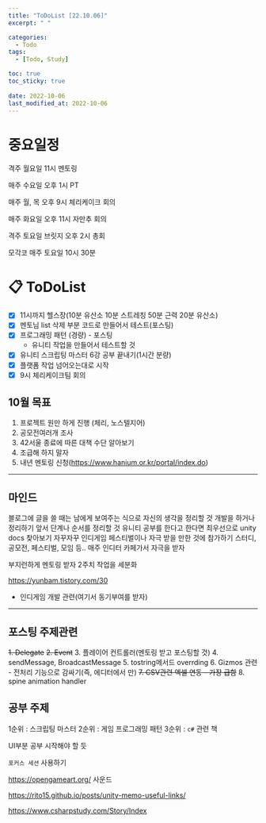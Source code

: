 ```yaml
---
title: "ToDoList [22.10.06]"
excerpt: " "

categories:
  - Todo
tags:
  - [Todo, Study]

toc: true
toc_sticky: true
 
date: 2022-10-06
last_modified_at: 2022-10-06 
---
```


# 중요일정

격주 월요일 11시 멘토링

매주 수요일 오후 1시 PT

매주 월, 목 오후 9시 체리케이크 회의

매주 화요일 오후 11시 자만추 회의

격주 토요일 브릿지 오후 2시 총회

모각코 매주 토요일 10시 30분

# 📋 ToDoList  

- [x] 11시까지 헬스장(10분 유산소 10분 스트레칭 50분 근력 20분 유산소)
- [x] 멘토님 list 삭제 부분 코드로 만들어서 테스트(포스팅)
- [x] 프로그래밍 패턴 (경량) - 포스팅
  - 유니티 작업을 만들어서 테스트할 것
- [x] 유니티 스크립팅 마스터 6강 공부 끝내기(1시간 분량)
- [x] 플랫폼 작업 넘어오는대로 시작
- [x] 9시 체리케이크팀 회의

## 10월 목표  
  
1. 프로젝트 원만 하게 진행 (체리, 노스텔지어)
2. 공모전여러개 조사
3. 42서울 종료에 따른 대책 수단 알아보기
4. 조급해 하지 말자
5. 내년 멘토링 신청(https://www.hanium.or.kr/portal/index.do)

---

## 마인드

블로그에 글을 쓸 때는 남에게 보여주는 식으로 자신의 생각을 정리할 것
개발을 하거나 정리하기 앞서 단계나 순서를 정리할 것
유니티 공부를 한다고 한다면 최우선으로 unity docs 찾아보기
자꾸자꾸 인디게임 페스티벌이나 자극 받을 만한 것에 참가하기
스터디, 공모전, 페스티벌, 모임 등..
매주 인디터 카페가서 자극을 받자

부지런하게 멘토링 받자
2주치 작업을 세분화

https://yunbam.tistory.com/30
- 인디게임 개발 관련(여기서 동기부여를 받자)

---

## 포스팅 주제관련  

~~1. Delegate~~
~~2. Event~~
3. 플레이어 컨트롤러(멘토링 받고 포스팅할 것)
4. sendMessage, BroadcastMessage
5. tostring메서드 overrding
6. Gizmos 관련 - 전처리 기능으로 감싸기(즉, 에디터에서 만)
~~7. CSV관련 엑셀 연동 - 가장 급함~~
8. spine animation handler

## 공부 주제

1순위 : 스크립팅 마스터
2순위 : 게임 프로그래밍 패턴
3순위 : `c#` 관련 책

UI부분 공부 시작해야 할 듯

`포커스 세션` 사용하기

https://opengameart.org/
사운드


https://rito15.github.io/posts/unity-memo-useful-links/

https://www.csharpstudy.com/Story/Index